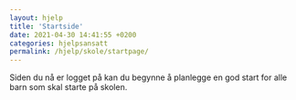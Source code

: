 ```yaml
---
layout: hjelp
title: 'Startside'
date: 2021-04-30 14:41:55 +0200
categories: hjelpsansatt
permalink: /hjelp/skole/startpage/
---
```


Siden du nå er logget på kan du begynne å planlegge en god start for alle barn som skal starte på skolen.